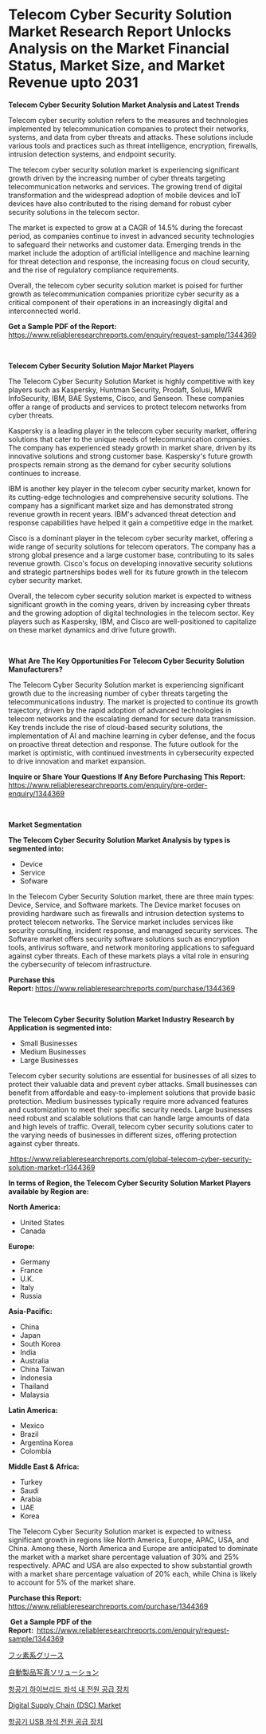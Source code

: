 <p><h1>Telecom Cyber Security Solution Market Research Report Unlocks Analysis on the Market Financial Status, Market Size, and Market Revenue upto 2031</h1></p><p><strong>Telecom Cyber Security Solution Market Analysis and Latest Trends</strong></p>
<p><p>Telecom cyber security solution refers to the measures and technologies implemented by telecommunication companies to protect their networks, systems, and data from cyber threats and attacks. These solutions include various tools and practices such as threat intelligence, encryption, firewalls, intrusion detection systems, and endpoint security.</p><p>The telecom cyber security solution market is experiencing significant growth driven by the increasing number of cyber threats targeting telecommunication networks and services. The growing trend of digital transformation and the widespread adoption of mobile devices and IoT devices have also contributed to the rising demand for robust cyber security solutions in the telecom sector.</p><p>The market is expected to grow at a CAGR of 14.5% during the forecast period, as companies continue to invest in advanced security technologies to safeguard their networks and customer data. Emerging trends in the market include the adoption of artificial intelligence and machine learning for threat detection and response, the increasing focus on cloud security, and the rise of regulatory compliance requirements.</p><p>Overall, the telecom cyber security solution market is poised for further growth as telecommunication companies prioritize cyber security as a critical component of their operations in an increasingly digital and interconnected world.</p></p>
<p><strong>Get a Sample PDF of the Report:&nbsp;</strong> <a href="https://www.reliableresearchreports.com/enquiry/request-sample/1344369">https://www.reliableresearchreports.com/enquiry/request-sample/1344369</a></p>
<p>&nbsp;</p>
<p><strong>Telecom Cyber Security Solution Major Market Players</strong></p>
<p><p>The Telecom Cyber Security Solution Market is highly competitive with key players such as Kaspersky, Huntman Security, Prodaft, Solusi, MWR InfoSecurity, IBM, BAE Systems, Cisco, and Senseon. These companies offer a range of products and services to protect telecom networks from cyber threats.</p><p>Kaspersky is a leading player in the telecom cyber security market, offering solutions that cater to the unique needs of telecommunication companies. The company has experienced steady growth in market share, driven by its innovative solutions and strong customer base. Kaspersky's future growth prospects remain strong as the demand for cyber security solutions continues to increase.</p><p>IBM is another key player in the telecom cyber security market, known for its cutting-edge technologies and comprehensive security solutions. The company has a significant market size and has demonstrated strong revenue growth in recent years. IBM's advanced threat detection and response capabilities have helped it gain a competitive edge in the market.</p><p>Cisco is a dominant player in the telecom cyber security market, offering a wide range of security solutions for telecom operators. The company has a strong global presence and a large customer base, contributing to its sales revenue growth. Cisco's focus on developing innovative security solutions and strategic partnerships bodes well for its future growth in the telecom cyber security market.</p><p>Overall, the telecom cyber security solution market is expected to witness significant growth in the coming years, driven by increasing cyber threats and the growing adoption of digital technologies in the telecom sector. Key players such as Kaspersky, IBM, and Cisco are well-positioned to capitalize on these market dynamics and drive future growth.</p></p>
<p>&nbsp;</p>
<p><strong>What Are The Key Opportunities For Telecom Cyber Security Solution Manufacturers?</strong></p>
<p><p>The Telecom Cyber Security Solution market is experiencing significant growth due to the increasing number of cyber threats targeting the telecommunications industry. The market is projected to continue its growth trajectory, driven by the rapid adoption of advanced technologies in telecom networks and the escalating demand for secure data transmission. Key trends include the rise of cloud-based security solutions, the implementation of AI and machine learning in cyber defense, and the focus on proactive threat detection and response. The future outlook for the market is optimistic, with continued investments in cybersecurity expected to drive innovation and market expansion.</p></p>
<p><strong>Inquire or Share Your Questions If Any Before Purchasing This Report:</strong> <a href="https://www.reliableresearchreports.com/enquiry/pre-order-enquiry/1344369">https://www.reliableresearchreports.com/enquiry/pre-order-enquiry/1344369</a></p>
<p>&nbsp;</p>
<p><strong>Market Segmentation</strong></p>
<p><strong>The Telecom Cyber Security Solution Market Analysis by types is segmented into:</strong></p>
<p><ul><li>Device</li><li>Service</li><li>Sofware</li></ul></p>
<p><p>In the Telecom Cyber Security Solution market, there are three main types: Device, Service, and Software markets. The Device market focuses on providing hardware such as firewalls and intrusion detection systems to protect telecom networks. The Service market includes services like security consulting, incident response, and managed security services. The Software market offers security software solutions such as encryption tools, antivirus software, and network monitoring applications to safeguard against cyber threats. Each of these markets plays a vital role in ensuring the cybersecurity of telecom infrastructure.</p></p>
<p><strong>Purchase this Report:&nbsp;</strong><a href="https://www.reliableresearchreports.com/purchase/1344369">https://www.reliableresearchreports.com/purchase/1344369</a></p>
<p>&nbsp;</p>
<p><strong>The Telecom Cyber Security Solution Market Industry Research by Application is segmented into:</strong></p>
<p><ul><li>Small Businesses</li><li>Medium Businesses</li><li>Large Businesses</li></ul></p>
<p><p>Telecom cyber security solutions are essential for businesses of all sizes to protect their valuable data and prevent cyber attacks. Small businesses can benefit from affordable and easy-to-implement solutions that provide basic protection. Medium businesses typically require more advanced features and customization to meet their specific security needs. Large businesses need robust and scalable solutions that can handle large amounts of data and high levels of traffic. Overall, telecom cyber security solutions cater to the varying needs of businesses in different sizes, offering protection against cyber threats.</p></p>
<p><a href="https://www.reliableresearchreports.com/global-telecom-cyber-security-solution-market-r1344369">&nbsp;https://www.reliableresearchreports.com/global-telecom-cyber-security-solution-market-r1344369</a></p>
<p><strong>In terms of Region, the Telecom Cyber Security Solution Market Players available by Region are:</strong></p>
<p>
    <p> <strong> North America: </strong>
        <ul>
            <li>United States</li>
            <li>Canada</li>
        </ul>
        </p> 
    <p> <strong> Europe: </strong>
        <ul>
            <li>Germany</li>
            <li>France</li>
            <li>U.K.</li>
            <li>Italy</li>
            <li>Russia</li>
        </ul>
        </p> 
    <p> <strong> Asia-Pacific: </strong>
        <ul>
            <li>China</li>
            <li>Japan</li>
            <li>South Korea</li>
            <li>India</li>
            <li>Australia</li>
            <li>China Taiwan</li>
            <li>Indonesia</li>
            <li>Thailand</li>
            <li>Malaysia</li>
        </ul>
        </p> 
    <p> <strong> Latin America: </strong>
        <ul>
            <li>Mexico</li>
            <li>Brazil</li>
            <li>Argentina Korea</li>
            <li>Colombia</li>
        </ul>
        </p> 
    <p> <strong> Middle East & Africa: </strong>
        <ul>
            <li>Turkey</li>
            <li>Saudi</li>
            <li>Arabia</li>
            <li>UAE</li>
            <li>Korea</li>
        </ul>
    </p>
    </p>
<p><p>The Telecom Cyber Security Solution market is expected to witness significant growth in regions like North America, Europe, APAC, USA, and China. Among these, North America and Europe are anticipated to dominate the market with a market share percentage valuation of 30% and 25% respectively. APAC and USA are also expected to show substantial growth with a market share percentage valuation of 20% each, while China is likely to account for 5% of the market share.</p></p>
<p><strong>Purchase this Report: </strong><a href="https://www.reliableresearchreports.com/purchase/1344369">https://www.reliableresearchreports.com/purchase/1344369</a></p>
<p>&nbsp;<strong>Get a Sample PDF of the Report:&nbsp;&nbsp;</strong><a href="https://www.reliableresearchreports.com/enquiry/request-sample/1344369">https://www.reliableresearchreports.com/enquiry/request-sample/1344369</a></p>
<p><strong></strong></p>
<p><p><a href="https://github.com/HershelKris/Market-Research-Report-List-1/blob/main/307332399957.md">フッ素系グリース</a></p><p><a href="https://github.com/one-cool-chick/Market-Research-Report-List-1/blob/main/257716999958.md">自動製品写真ソリューション</a></p><p><a href="https://github.com/valroy852/Market-Research-Report-List-1/blob/main/667912291292.md">항공기 하이브리드 좌석 내 전원 공급 장치</a></p><p><a href="https://github.com/gladysalidde/Market-Research-Report-List-1/blob/main/digital-supply-chain-dsc-market.md">Digital Supply Chain (DSC) Market</a></p><p><a href="https://github.com/royErdmtyan906778/Market-Research-Report-List-2/blob/main/625287591291.md">항공기 USB 좌석 전원 공급 장치</a></p></p>